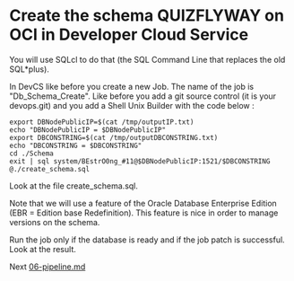 # Create the schema QUIZFLYWAY on OCI in Developer Cloud Service

You will use SQLcl to do that (the SQL Command Line that replaces the old SQL*plus).

In DevCS like before you create a new Job. The name of the job is "Db_Schema_Create".  Like before you add a git source control (it is your devops.git) and you add a Shell Unix Builder with the code below :

```shell
export DBNodePublicIP=$(cat /tmp/outputIP.txt)
echo "DBNodePublicIP = $DBNodePublicIP"
export DBCONSTRING=$(cat /tmp/outputDBCONSTRING.txt)
echo "DBCONSTRING = $DBCONSTRING"
cd ./Schema
exit | sql system/BEstrO0ng_#11@$DBNodePublicIP:1521/$DBCONSTRING @./create_schema.sql
```

Look at the file create_schema.sql. 

Note that we will use a feature of the Oracle Database Enterprise Edition (EBR = Edition base Redefinition). This feature is nice in order to manage versions on the schema.

Run the job only if the database is ready and if the job patch is successful. Look at the result.

 Next [06-pipeline.md](06-pipeline.md)